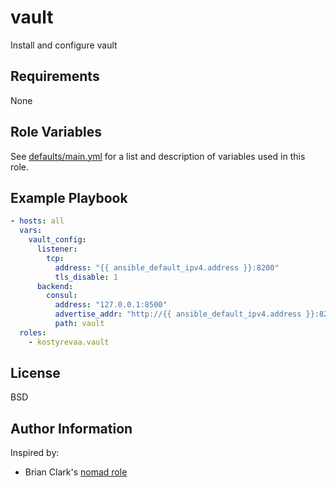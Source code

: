 # vault

Install and configure vault

Requirements
------------

None

Role Variables
--------------

See [defaults/main.yml](defaults/main.yml) for a list and description of
variables used in this role.

Example Playbook
----------------

```yaml
- hosts: all
  vars:
    vault_config:
      listener:
        tcp:
          address: "{{ ansible_default_ipv4.address }}:8200"
          tls_disable: 1
      backend:
        consul:
          address: "127.0.0.1:8500"
          advertise_addr: "http://{{ ansible_default_ipv4.address }}:8200"
          path: vault
  roles:
    - kostyrevaa.vault
```

License
-------

BSD

Author Information
------------------

Inspired by:
- Brian Clark's [nomad role](https://github.com/bdclark/ansible-nomad)


